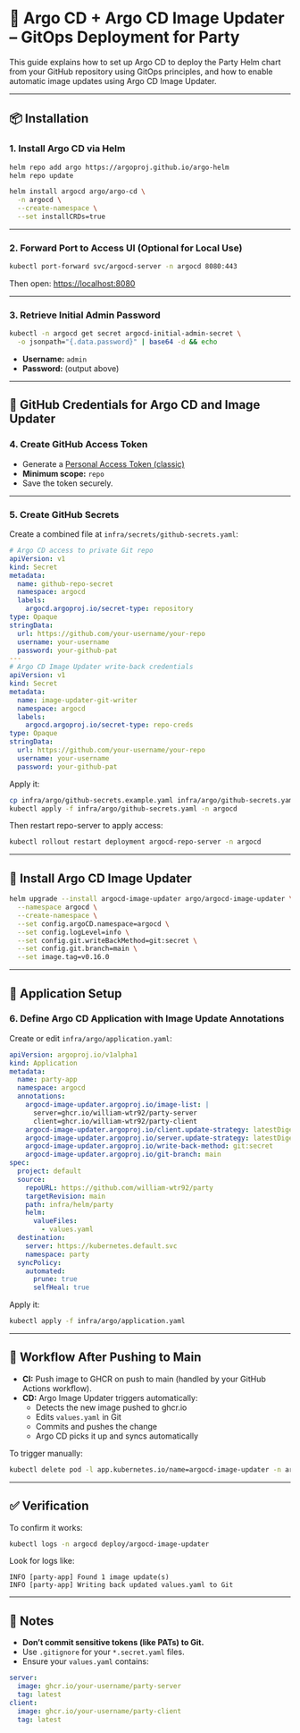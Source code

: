 # 🚀 Argo CD + Argo CD Image Updater – GitOps Deployment for Party

This guide explains how to set up Argo CD to deploy the Party Helm chart from your GitHub repository using GitOps principles, and how to enable automatic image updates using Argo CD Image Updater.

---

## 📦 Installation

### 1. Install Argo CD via Helm

```bash
helm repo add argo https://argoproj.github.io/argo-helm
helm repo update

helm install argocd argo/argo-cd \
  -n argocd \
  --create-namespace \
  --set installCRDs=true
```

---

### 2. Forward Port to Access UI (Optional for Local Use)

```bash
kubectl port-forward svc/argocd-server -n argocd 8080:443
```
Then open: [https://localhost:8080](https://localhost:8080)

---

### 3. Retrieve Initial Admin Password

```bash
kubectl -n argocd get secret argocd-initial-admin-secret \
  -o jsonpath="{.data.password}" | base64 -d && echo
```
- **Username:** `admin`
- **Password:** (output above)

---

## 🔐 GitHub Credentials for Argo CD and Image Updater

### 4. Create GitHub Access Token

- Generate a [Personal Access Token (classic)](https://github.com/settings/tokens)
- **Minimum scope:** `repo`
- Save the token securely.

---

### 5. Create GitHub Secrets

Create a combined file at `infra/secrets/github-secrets.yaml`:

```yaml
# Argo CD access to private Git repo
apiVersion: v1
kind: Secret
metadata:
  name: github-repo-secret
  namespace: argocd
  labels:
    argocd.argoproj.io/secret-type: repository
type: Opaque
stringData:
  url: https://github.com/your-username/your-repo
  username: your-username
  password: your-github-pat
---
# Argo CD Image Updater write-back credentials
apiVersion: v1
kind: Secret
metadata:
  name: image-updater-git-writer
  namespace: argocd
  labels:
    argocd.argoproj.io/secret-type: repo-creds
type: Opaque
stringData:
  url: https://github.com/your-username/your-repo
  username: your-username
  password: your-github-pat
```

Apply it:

```bash
cp infra/argo/github-secrets.example.yaml infra/argo/github-secrets.yaml
kubectl apply -f infra/argo/github-secrets.yaml -n argocd
```

Then restart repo-server to apply access:

```bash
kubectl rollout restart deployment argocd-repo-server -n argocd
```

---

## 🔁 Install Argo CD Image Updater

```bash
helm upgrade --install argocd-image-updater argo/argocd-image-updater \
  --namespace argocd \
  --create-namespace \
  --set config.argoCD.namespace=argocd \
  --set config.logLevel=info \
  --set config.git.writeBackMethod=git:secret \
  --set config.git.branch=main \
  --set image.tag=v0.16.0
```

---

## 🔧 Application Setup

### 6. Define Argo CD Application with Image Update Annotations

Create or edit `infra/argo/application.yaml`:

```yaml
apiVersion: argoproj.io/v1alpha1
kind: Application
metadata:
  name: party-app
  namespace: argocd
  annotations:
    argocd-image-updater.argoproj.io/image-list: |
      server=ghcr.io/william-wtr92/party-server
      client=ghcr.io/william-wtr92/party-client
    argocd-image-updater.argoproj.io/client.update-strategy: latestDigest
    argocd-image-updater.argoproj.io/server.update-strategy: latestDigest
    argocd-image-updater.argoproj.io/write-back-method: git:secret
    argocd-image-updater.argoproj.io/git-branch: main
spec:
  project: default
  source:
    repoURL: https://github.com/william-wtr92/party
    targetRevision: main
    path: infra/helm/party
    helm:
      valueFiles:
        - values.yaml
  destination:
    server: https://kubernetes.default.svc
    namespace: party
  syncPolicy:
    automated:
      prune: true
      selfHeal: true
```

Apply it:

```bash
kubectl apply -f infra/argo/application.yaml
```

---

## 🚀 Workflow After Pushing to Main

- **CI:** Push image to GHCR on push to main (handled by your GitHub Actions workflow).
- **CD:** Argo Image Updater triggers automatically:
  - Detects the new image pushed to ghcr.io
  - Edits `values.yaml` in Git
  - Commits and pushes the change
  - Argo CD picks it up and syncs automatically

To trigger manually:

```bash
kubectl delete pod -l app.kubernetes.io/name=argocd-image-updater -n argocd
```

---

## ✅ Verification

To confirm it works:

```bash
kubectl logs -n argocd deploy/argocd-image-updater
```

Look for logs like:

```
INFO [party-app] Found 1 image update(s)
INFO [party-app] Writing back updated values.yaml to Git
```

---

## 📌 Notes

- **Don’t commit sensitive tokens (like PATs) to Git.**
- Use `.gitignore` for your `*.secret.yaml` files.
- Ensure your `values.yaml` contains:

```yaml
server:
  image: ghcr.io/your-username/party-server
  tag: latest
client:
  image: ghcr.io/your-username/party-client
  tag: latest
```